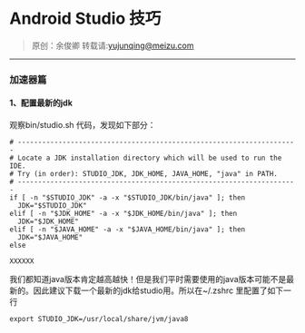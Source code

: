 
# Android Studio 技巧

> 原创：余俊卿 转载请:<yujunqing@meizu.com>

----

### 加速器篇

#### 1、配置最新的jdk

观察bin/studio.sh 代码，发现如下部分：

````
# ---------------------------------------------------------------------# Locate a JDK installation directory which will be used to run the IDE.# Try (in order): STUDIO_JDK, JDK_HOME, JAVA_HOME, "java" in PATH.# ---------------------------------------------------------------------if [ -n "$STUDIO_JDK" -a -x "$STUDIO_JDK/bin/java" ]; then  JDK="$STUDIO_JDK"elif [ -n "$JDK_HOME" -a -x "$JDK_HOME/bin/java" ]; then  JDK="$JDK_HOME"elif [ -n "$JAVA_HOME" -a -x "$JAVA_HOME/bin/java" ]; then  JDK="$JAVA_HOME"else
XXXXXX
````
我们都知道java版本肯定越高越快！但是我们平时需要使用的java版本可能不是最新的。因此建议下载一个最新的jdk给studio用。所以在~/.zshrc 里配置了如下一行

    export STUDIO_JDK=/usr/local/share/jvm/java8